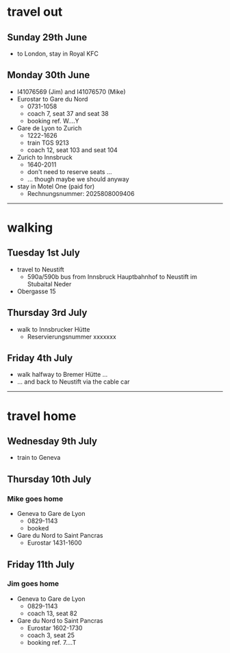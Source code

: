 # travel out

## Sunday 29th June
* to London, stay in Royal KFC

## Monday 30th June
* I41076569 (Jim) and I41076570 (Mike)
* Eurostar to Gare du Nord
  * 0731-1058
  * coach 7, seat 37 and seat 38
  * booking ref. W....Y
* Gare de Lyon to Zurich
  * 1222-1626
  * train TGS 9213
  * coach 12, seat 103 and seat 104
* Zurich to Innsbruck
  * 1640-2011
  * don't need to reserve seats ...
  * ... though maybe we should anyway
* stay in Motel One (paid for)
  * Rechnungsnummer: 2025808009406

---

# walking

## Tuesday 1st July
* travel to Neustift
  * 590a/590b bus from Innsbruck Hauptbahnhof to Neustift im Stubaital Neder
* Obergasse 15

## Thursday 3rd July
* walk to Innsbrucker Hütte
  * Reservierungsnummer xxxxxxx

## Friday 4th July
* walk halfway to Bremer Hütte ...
* ... and back to Neustift via the cable car

---

# travel home

## Wednesday 9th July
* train to Geneva

## Thursday 10th July

### Mike goes home
* Geneva to Gare de Lyon
  * 0829-1143
  * booked
* Gare du Nord to Saint Pancras
  * Eurostar 1431-1600

## Friday 11th July

### Jim goes home
* Geneva to Gare de Lyon
  * 0829-1143
  * coach 13, seat 82
* Gare du Nord to Saint Pancras
  * Eurostar 1602-1730
  * coach 3, seat 25
  * booking ref. 7....T
